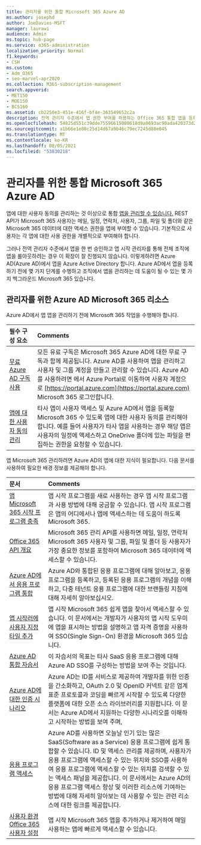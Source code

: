 ```yaml
---
title: 관리자를 위한 통합 Microsoft 365 Azure AD
ms.author: josephd
author: JoeDavies-MSFT
manager: laurawi
audience: Admin
ms.topic: hub-page
ms.service: o365-administration
localization_priority: Normal
f1.keywords:
- CSH
ms.custom:
- Adm_O365
- seo-marvel-apr2020
ms.collection: M365-subscription-management
search.appverid:
- MET150
- MOE150
- BCS160
ms.assetid: cb2250e3-451e-416f-bf4e-363549652c2a
description: 전역 관리자 수준에서 앱 권한 부여를 허용하는 Office 365 통합 앱을 등록하고 관리하는 방법을 설명합니다.
ms.openlocfilehash: 54825d551c39dde75596615080618d9a0693ac90ada420373d28bcc6881e4b09
ms.sourcegitcommit: a1b66e1e80c25d14d67a9b46c79ec7245d88e045
ms.translationtype: MT
ms.contentlocale: ko-KR
ms.lasthandoff: 08/05/2021
ms.locfileid: "53830218"
---
```

# <a name="integrated-apps-and-azure-ad-for-microsoft-365-administrators"></a>관리자를 위한 통합 Microsoft 365 Azure AD

앱에 대한 사용자 동의를 관리하는 것 이상으로 통합 [앱을 관리할 수 있습니다.](../admin/misc/user-consent.md) REST API가 Microsoft 365 사용자는 메일, 일정, 연락처, 사용자, 그룹, 파일 및 폴더와 같은 Microsoft 365 데이터에 대한 액세스 권한을 앱에 부여할 수 있습니다. 기본적으로 사용자는 각 앱에 대한 사용 권한을 개별적으로 부여해야 합니다. 

그러나 전역 관리자 수준에서 앱을 한 번 승인하고 앱 시작 관리자를 통해 전체 조직에 앱을 롤아웃하려는 경우 이 확장이 잘 진행되지 않습니다. 이렇게하려면 Azure AD(Azure AD)에서 앱을 Azure Active Directory 합니다. Azure AD에서 앱을 등록하기 전에 몇 가지 단계를 수행하고 조직에서 앱을 관리하는 데 도움이 될 수 있는 몇 가지 백그라운드 Microsoft 365 있습니다.
  
## <a name="azure-ad-resources-for-microsoft-365-admins"></a>관리자를 위한 Azure AD Microsoft 365 리소스

Azure AD에서 앱 앱을 관리하기 전에 Microsoft 365 작업을 수행해야 합니다.
  
|필수 구성 요소|Comments|
|:-----|:-----|
|[무료 Azure AD 구독 사용](../compliance/use-your-free-azure-ad-subscription-in-office-365.md) <br/> |모든 유료 구독은 Microsoft 365 Azure AD에 대한 무료 구독과 함께 제공됩니다. Azure AD를 사용하여 앱을 관리하고 사용자 및 그룹 계정을 만들고 관리할 수 있습니다. Azure AD를 사용하려면 에서 Azure Portal로 이동하여 사용자 계정으로 [https://portal.azure.com](https://portal.azure.com) Microsoft 365 로그인합니다.  <br/> |
|[앱에 대한 사용자 동의 관리](../admin/misc/user-consent.md) <br/> |타사 앱이 사용자 액세스 및 Azure AD에서 앱을 등록할 Microsoft 365 수 있도록 앱에 대한 사용자 동의를 관리해야 합니다. 예를 들어 사용자가 타사 앱을 사용하는 경우 해당 앱은 사용자의 일정에 액세스하고 OneDrive 폴더에 있는 파일을 편집하는 권한을 요청할 수 있습니다.  <br/> |
   
앱 Microsoft 365 관리하려면 Azure AD의 앱에 대한 지식이 필요합니다. 다음 문서를 사용하여 필요한 배경 정보를 제공해야 합니다.
  
|문서|Comments|
|:-----|:-----|
|[앱 Microsoft 365 시작 프로그램 충족](https://support.microsoft.com/office/meet-the-microsoft-365-app-launcher-79f12104-6fed-442f-96a0-eb089a3f476a) <br/> |앱 시작 프로그램을 새로 사용하는 경우 앱 시작 프로그램과 사용 방법에 대해 궁금할 수 있습니다. 앱 시작 프로그램은 앱의 어디에서나 앱에 액세스하는 데 도움이 하도록 Microsoft 365.  <br/> |
|[Office 365 API 개요](/office/office-365-management-api/office-365-management-apis-overview) <br/> |Microsoft 365 관리 API를 사용하면 메일, 일정, 연락처Microsoft 365 사용자 및 그룹, 파일 및 폴더 등 사용자가 가장 중요한 정보를 포함하여 Microsoft 365 데이터에 액세스할 수 있습니다. <br/> |
|[Azure AD에서 응용 프로그램 통합](/azure/active-directory/develop/quickstart-v1-add-azure-ad-app) <br/> | Azure AD와 통합된 응용 프로그램에 대해 알아보고, 응용 프로그램을 등록하고, 등록된 응용 프로그램의 개념을 이해하고, 다중 테넌트 응용 프로그램에 대한 브랜들링 지침에 대해 자세히 알아보십시오.  <br/> |
|[앱 시작러에 사용자 지정 타일 추가](/office365/admin/manage/customize-the-app-launcher)  <br/> |앱 시작 Microsoft 365 쉽게 앱을 찾아서 액세스할 수 있습니다. 이 문서에서는 개발자가 사용자의 앱 시작 도우미에 앱을 표시하는 방법을 설명하고 앱 자격 증명을 사용하여 SSO(Single Sign-On) 환경을 Microsoft 365 있습니다.  <br/> |
|[Azure AD 통합 자습서](/azure/active-directory/saas-apps/tutorial-list) <br/> |이 자습서의 목표는 타사 SaaS 응용 프로그램에 대해 Azure AD SSO를 구성하는 방법을 보여 주는 것입니다.  <br/> |
|[Azure AD에 대한 인증 시나리오](/azure/active-directory/develop/authentication-vs-authorization) <br/> |Azure AD는 ID를 서비스로 제공하여 개발자를 위한 인증을 간소화하고, OAuth 2.0 및 OpenID 커넥트 같은 업계 표준 프로토콜과 코딩을 빠르게 시작할 수 있도록 다양한 플랫폼에 대한 오픈 소스 라이브러리를 지원합니다. 이 문서는 Azure AD에서 지원하는 다양한 시나리오를 이해하고 시작하는 방법을 보여 주며,  <br/> |
|[응용 프로그램 액세스](/azure/active-directory/manage-apps/what-is-access-management) <br/> |Azure AD를 사용하면 오늘날 인기 있는 많은 SaaS(Software as a Service) 응용 프로그램에 쉽게 통합할 수 있습니다. ID 및 액세스 관리를 제공하며, 사용자가 응용 프로그램에 액세스할 수 있는 위치와 SSO를 사용하여 응용 프로그램에 액세스할 수 있는 위치를 검색할 수 있는 액세스 패널을 제공합니다. 이 문서에서는 Azure AD의 응용 프로그램 액세스 향상 및 이러한 리소스에 기여하는 방법에 대해 자세히 알아보는 데 사용할 수 있는 관련 리소스에 대한 링크를 제공합니다.  <br/> |
|[사용자 환경 Office 365 사용자 설정](https://support.microsoft.com/office/personalize-your-office-365-experience-eb34a21b-52fa-4fbf-a8d5-146132242985) <br/> |앱 시작 Microsoft 365 앱을 추가하거나 제거하여 매일 사용하는 앱에 빠르게 액세스할 수 있습니다.  <br/> |